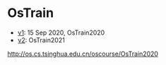 # OsTrain

* [v1](https://github.com/LearningOS/OsTrain/blob/8401dc86cfeb06a2b9fcb2d1025f980d962ac8b5/README.md): 15 Sep 2020, OsTrain2020
* [v2](https://github.com/LearningOS/OsTrain/blob/07556da76693c0a465adb9332f53416dc18e7722/README.md): OsTrain2021

http://os.cs.tsinghua.edu.cn/oscourse/OsTrain2020
